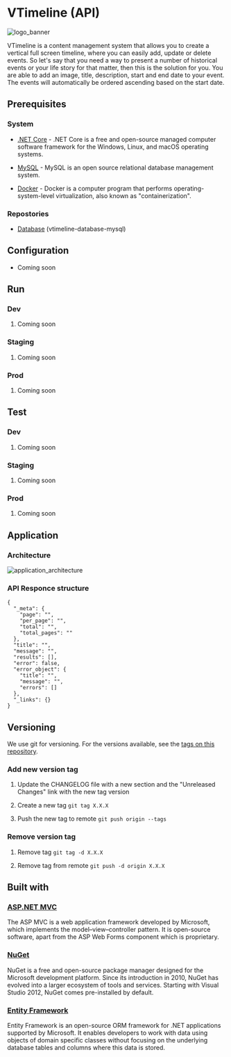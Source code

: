 # VTimeline (API)

![logo_banner](https://imgur.com/vYrOcrm.png)

VTimeline is a content management system that allows you to create a vertical full screen timeline, where you can easily add, update or delete events. So let's say that you need a way to present a number of historical events or your life story for that matter, then this is the solution for you. You are able to add an image, title, description, start and end date to your event. The events will automatically be ordered ascending based on the start date.

## Prerequisites

### System

- [.NET Core](https://dotnet.microsoft.com/) - .NET Core is a free and open-source managed computer software framework for the Windows, Linux, and macOS operating systems.

- [MySQL](https://www.mysql.com/) - MySQL is an open source relational database management system.

- [Docker](https://www.docker.com/products/docker-desktop) - Docker is a computer program that performs operating-system-level virtualization, also known as "containerization".

### Repostories

- [Database](https://github.com/AjUthaya/vtimeline-database-mysql) (vtimeline-database-mysql)

## Configuration

- Coming soon

## Run

### Dev

1. Coming soon

### Staging

1. Coming soon

### Prod

1. Coming soon

## Test

### Dev

1. Coming soon

### Staging

1. Coming soon

### Prod

1. Coming soon

## Application

### Architecture

![application_architecture](https://imgur.com/t9ZFuZz.png)

### API Responce structure

```JS
{
  "_meta": {
    "page": "",
    "per_page": "",
    "total": "",
    "total_pages": ""
  },
  "title": "",
  "message": "",
  "results": [],
  "error": false,
  "error_object": {
    "title": "",
    "message": "",
    "errors": []
  },
  "_links": {}
}
```

## Versioning

We use git for versioning. For the versions available, see the [tags on this repository](https://github.com/AjUthaya/vtimeline-api-dotnet/tags).

### Add new version tag

1. Update the CHANGELOG file with a new section and the "Unreleased Changes" link with the new tag version

2. Create a new tag `git tag X.X.X`

3. Push the new tag to remote `git push origin --tags`

### Remove version tag

1. Remove tag `git tag -d X.X.X`

2. Remove tag from remote `git push -d origin X.X.X`

## Built with

### [ASP.NET MVC](https://dotnet.microsoft.com/apps/aspnet/mvc)

The ASP MVC is a web application framework developed by Microsoft, which implements the model–view–controller pattern. It is open-source software, apart from the ASP Web Forms component which is proprietary.

### [NuGet](https://www.nuget.org/)

NuGet is a free and open-source package manager designed for the Microsoft development platform. Since its introduction in 2010, NuGet has evolved into a larger ecosystem of tools and services. Starting with Visual Studio 2012, NuGet comes pre-installed by default.

### [Entity Framework](https://docs.microsoft.com/en-us/ef/)

Entity Framework is an open-source ORM framework for .NET applications supported by Microsoft. It enables developers to work with data using objects of domain specific classes without focusing on the underlying database tables and columns where this data is stored.
